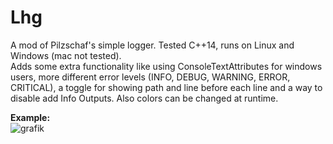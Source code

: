 # Lhg
A mod of Pilzschaf's simple logger.
Tested C++14, runs on Linux and Windows (mac not tested).  
Adds some extra functionality like using ConsoleTextAttributes for windows users, more different error levels (INFO, DEBUG, WARNING, ERROR, CRITICAL), a toggle for showing path and line before each line and a way to disable add Info Outputs.
Also colors can be changed at runtime.  
  
**Example:**  
![grafik](https://user-images.githubusercontent.com/60015267/179369867-2b76f557-0fb5-4307-8048-e9e90378948f.png)
